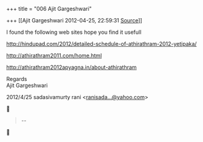 +++
title = "006 Ajit Gargeshwari"

+++
[[Ajit Gargeshwari	2012-04-25, 22:59:31 [Source](https://groups.google.com/g/bvparishat/c/tUbro-CgG00)]]



I found the following web sites hope you find it usefull  
  
<http://hindupad.com/2012/detailed-schedule-of-athirathram-2012-yetipaka/>  
  
<http://athirathram2011.com/home.html>  
  
<http://athirathram2012apyagna.in/about-athirathram>  
  
Regards  
Ajit Gargeshwari  
  
  
  

2012/4/25 sadasivamurty rani \<[ranisada...@yahoo.com]()\>  



> --  




